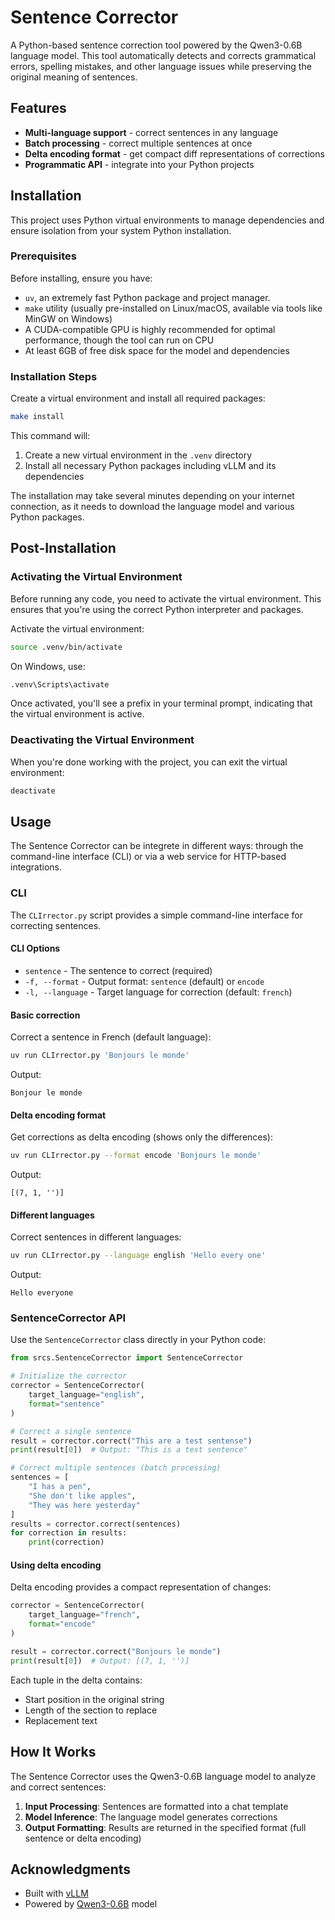 # Sentence Corrector

A Python-based sentence correction tool powered by the Qwen3-0.6B language model. This tool automatically detects and corrects grammatical errors, spelling mistakes, and other language issues while preserving the original meaning of sentences.

## Features

- **Multi-language support** - correct sentences in any language
- **Batch processing** - correct multiple sentences at once
- **Delta encoding format** - get compact diff representations of corrections
- **Programmatic API** - integrate into your Python projects

## Installation

This project uses Python virtual environments to manage dependencies and ensure isolation from your system Python installation.

### Prerequisites

Before installing, ensure you have:
- `uv`, an extremely fast Python package and project manager.
- `make` utility (usually pre-installed on Linux/macOS, available via tools like MinGW on Windows)
- A CUDA-compatible GPU is highly recommended for optimal performance, though the tool can run on CPU
- At least 6GB of free disk space for the model and dependencies

### Installation Steps

Create a virtual environment and install all required packages:

```bash
make install
```

This command will:
1. Create a new virtual environment in the `.venv` directory
2. Install all necessary Python packages including vLLM and its dependencies
<!-- 3. Download the Qwen3-0.6B model automatically on first use -->

The installation may take several minutes depending on your internet connection, as it needs to download the language model and various Python packages.

## Post-Installation

### Activating the Virtual Environment

Before running any code, you need to activate the virtual environment. This ensures that you're using the correct Python interpreter and packages.

Activate the virtual environment:

```bash
source .venv/bin/activate
```

On Windows, use:

```bash
.venv\Scripts\activate
```

Once activated, you'll see a prefix in your terminal prompt, indicating that the virtual environment is active.

### Deactivating the Virtual Environment

When you're done working with the project, you can exit the virtual environment:

```bash
deactivate
```

## Usage

The Sentence Corrector can be integrete in different ways: through the command-line interface (CLI) or via a web service for HTTP-based integrations.

### CLI

The `CLIrrector.py` script provides a simple command-line interface for correcting sentences.

#### CLI Options

- `sentence` - The sentence to correct (required)
- `-f, --format` - Output format: `sentence` (default) or `encode`
- `-l, --language` - Target language for correction (default: `french`)

#### Basic correction

Correct a sentence in French (default language):

```bash
uv run CLIrrector.py 'Bonjours le monde'
```

Output:
```
Bonjour le monde
```

#### Delta encoding format

Get corrections as delta encoding (shows only the differences):

```bash
uv run CLIrrector.py --format encode 'Bonjours le monde'
```

Output:
```
[(7, 1, '')]
```

#### Different languages

Correct sentences in different languages:

```bash
uv run CLIrrector.py --language english 'Hello every one'
```

Output:
```
Hello everyone
```

### SentenceCorrector API

Use the `SentenceCorrector` class directly in your Python code:

```python
from srcs.SentenceCorrector import SentenceCorrector

# Initialize the corrector
corrector = SentenceCorrector(
    target_language="english",
    format="sentence"
)

# Correct a single sentence
result = corrector.correct("This are a test sentense")
print(result[0])  # Output: "This is a test sentence"

# Correct multiple sentences (batch processing)
sentences = [
    "I has a pen",
    "She don't like apples",
    "They was here yesterday"
]
results = corrector.correct(sentences)
for correction in results:
    print(correction)
```

#### Using delta encoding

Delta encoding provides a compact representation of changes:

```python
corrector = SentenceCorrector(
    target_language="french",
    format="encode"
)

result = corrector.correct("Bonjours le monde")
print(result[0])  # Output: [(7, 1, '')]
```

Each tuple in the delta contains:
- Start position in the original string
- Length of the section to replace
- Replacement text

## How It Works

The Sentence Corrector uses the Qwen3-0.6B language model to analyze and correct sentences:

1. **Input Processing**: Sentences are formatted into a chat template
2. **Model Inference**: The language model generates corrections
3. **Output Formatting**: Results are returned in the specified format (full sentence or delta encoding)

## Acknowledgments

- Built with [vLLM](https://docs.vllm.ai/en/stable/index.html)
- Powered by [Qwen3-0.6B](https://huggingface.co/Qwen/Qwen3-0.6B) model